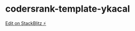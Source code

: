 # codersrank-template-ykacal

[Edit on StackBlitz ⚡️](https://stackblitz.com/edit/codersrank-template-ykacal)